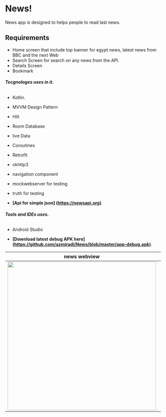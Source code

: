 # News!
News app is designed to helps people to read last news.

## Requirements
*   Home screen that include top banner for egypt news, latest news from BBC and the next Web
*   Search Screen for search on any news from the API.
*   Details Screen 
*  Bookmark 

 ###### **Tecgnologes uses in it.**
 * Kotlin.
 * MVVM Design Pattern
 * Hilt
 * Room Database
 * live Data
 * Coroutines
 * Retrofit
 * okhttp3
 * navigation component
 * mockwebserver for testing
 * truth for testing
 
 *  **[Api for simple json] (https://newsapi.org)**.

  ###### **Tools and IDEs uses.**
* Android Studio

*   **[Download latest debug APK here] (https://github.com/azmiradi/News/blob/master/app-debug.apk)**.
 
 
| news webview | saved news |
| --------------- | ---------------- | 
| <img src="news_details_web_view.png" height="480"> | <img src="saved_news_screen.png" height="480"> |

<!--Galaxy A 72-->
